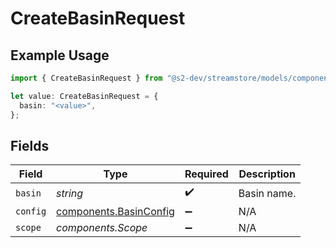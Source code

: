 # CreateBasinRequest

## Example Usage

```typescript
import { CreateBasinRequest } from "@s2-dev/streamstore/models/components";

let value: CreateBasinRequest = {
  basin: "<value>",
};
```

## Fields

| Field                                                            | Type                                                             | Required                                                         | Description                                                      |
| ---------------------------------------------------------------- | ---------------------------------------------------------------- | ---------------------------------------------------------------- | ---------------------------------------------------------------- |
| `basin`                                                          | *string*                                                         | :heavy_check_mark:                                               | Basin name.                                                      |
| `config`                                                         | [components.BasinConfig](../../models/components/basinconfig.md) | :heavy_minus_sign:                                               | N/A                                                              |
| `scope`                                                          | *components.Scope*                                               | :heavy_minus_sign:                                               | N/A                                                              |